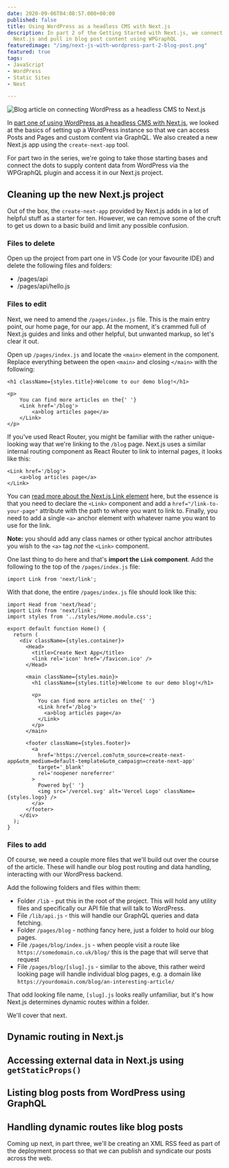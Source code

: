 ```yaml
---
date: 2020-09-06T04:08:57.000+00:00
published: false
title: Using WordPress as a headless CMS with Next.js
description: In part 2 of the Getting Started with Next.js, we connect WordPress to
  Next.js and pull in blog post content using WPGraphQL
featuredimage: "/img/next-js-with-wordpress-part-2-blog-post.png"
featured: true
tags:
- JavaScript
- WordPress
- Static Sites
- Next

---
```

![Blog article on connecting WordPress as a headless CMS to Next.js](/img/next-js-with-wordpress-part-2-blog-post.png)

In [part one of using WordPress as a headless CMS with Next.js](https://robkendal.co.uk/blog/configuring-wordpress-as-a-headless-cms-with-next.js), we looked at the basics of setting up a WordPress instance so that we can access Posts and Pages and custom content via GraphQL. We also created a new Next.js app using the `create-next-app` tool.

For part two in the series, we're going to take those starting bases and connect the dots to supply content data from WordPress via the WPGraphQL plugin and access it in our Next.js project.

## Cleaning up the new Next.js project

Out of the box, the `create-next-app` provided by Next.js adds in a lot of helpful stuff as a starter for ten. However, we can remove some of the cruft to get us down to a basic build and limit any possible confusion.

### Files to delete

Open up the project from part one in VS Code (or your favourite IDE) and delete the following files and folders:

* /pages/api
* /pages/api/hello.js 

### Files to edit

Next, we need to amend the `/pages/index.js` file. This is the main entry point, our home page, for our app. At the moment, it's crammed full of Next.js guides and links and other helpful, but unwanted markup, so let's clear it out.

Open up `/pages/index.js` and locate the `<main>` element in the component. Replace everything between the open `<main>` and closing `</main>` with the following:

    <h1 className={styles.title}>Welcome to our demo blog!</h1>
    
    <p>
    	You can find more articles on the{' '}
    	<Link href='/blog'>
    		<a>blog articles page</a>
    	</Link>
    </p>

If you've used React Router, you might be familiar with the rather unique-looking way that we're linking to the `/blog` page. Next.js uses a similar internal routing component as React Router to link to internal pages, it looks like this:

    <Link href='/blog'>
    	<a>blog articles page</a>
    </Link>

You can [read more about the Next.js Link element](https://nextjs.org/docs/api-reference/next/link "Next.js Link element") here, but the essence is that you need to declare the `<Link>` component and add a `href="/link-to-your-page"` attribute with the path to where you want to link to. Finally, you need to add a single `<a>` anchor element with whatever name you want to use for the link. 

**Note:** you should add any class names or other typical anchor attributes you wish to the `<a>` tag _not_ the `<Link>` component.

One last thing to do here and that's **import the `Link` component**. Add the following to the top of the `/pages/index.js` file:

    import Link from 'next/link';

With that done, the entire `/pages/index.js` file should look like this:

    import Head from 'next/head';
    import Link from 'next/link';
    import styles from '../styles/Home.module.css';
    
    export default function Home() {
      return (
        <div className={styles.container}>
          <Head>
            <title>Create Next App</title>
            <link rel='icon' href='/favicon.ico' />
          </Head>
    
          <main className={styles.main}>
            <h1 className={styles.title}>Welcome to our demo blog!</h1>
    
            <p>
              You can find more articles on the{' '}
              <Link href='/blog'>
                <a>blog articles page</a>
              </Link>
            </p>
          </main>
    
          <footer className={styles.footer}>
            <a
              href='https://vercel.com?utm_source=create-next-app&utm_medium=default-template&utm_campaign=create-next-app'
              target='_blank'
              rel='noopener noreferrer'
            >
              Powered by{' '}
              <img src='/vercel.svg' alt='Vercel Logo' className={styles.logo} />
            </a>
          </footer>
        </div>
      );
    }

### Files to add

Of course, we need a couple more files that we'll build out over the course of the article. These will handle our blog post routing and data handling, interacting with our WordPress backend.

Add the following folders and files within them:

* Folder `/lib` - put this in the root of the project. This will hold any utility files and specifically our API file that will talk to WordPress.
* File `/lib/api.js` - this will handle our GraphQL queries and data fetching. 
* Folder `/pages/blog` - nothing fancy here, just a folder to hold our blog pages. 
* File `/pages/blog/index.js` - when people visit a route like `https://somedomain.co.uk/blog/` this is the page that will serve that request
* File `/pages/blog/[slug].js` -  similar to the above, this rather weird looking page will handle individual blog pages, e.g. a domain like `https://yourdomain.com/blog/an-interesting-article/`

That odd looking file name, `[slug].js` looks really unfamiliar, but it's how Next.js determines dynamic routes within a folder. 

We'll cover that next. 

## Dynamic routing in Next.js

## Accessing external data in Next.js using `getStaticProps()`

## Listing blog posts from WordPress using GraphQL

## Handling dynamic routes like blog posts

Coming up next, in part three, we'll be creating an XML RSS feed as part of the deployment process so that we can publish and syndicate our posts across the web.